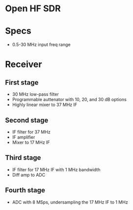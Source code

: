 Open HF SDR
===========

# Specs
* 0.5-30 MHz input freq range

# Receiver
## First stage
* 30 MHz low-pass filter
* Programmable auttenator with 10, 20, and 30 dB options
* Highly linear mixer to 37 MHz IF

## Second stage
* IF filter for 37 MHz
* IF amplifier
* Mixer to 17 MHz IF

## Third stage
* IF filter for 17 MHz IF with 1 MHz bandwidth
* Diff amp to ADC

## Fourth stage
* ADC with 8 MSps, undersampling the 17 MHz IF to 1 MHz
